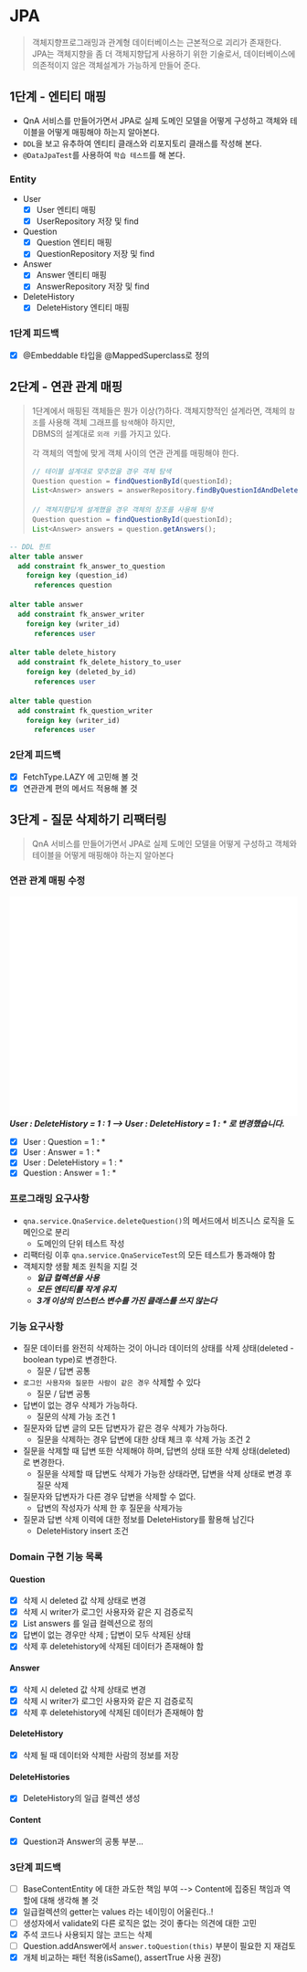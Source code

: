 # JPA
> 객체지향프로그래밍과 관계형 데이터베이스는 근본적으로 괴리가 존재한다.  
> JPA는 객체지향을 좀 더 객체지향답게 사용하기 위한 기술로서, 데이터베이스에 의존적이지 않은 객체설계가 가능하게 만들어 준다.

## 1단계 - 엔티티 매핑
- QnA 서비스를 만들어가면서 JPA로 실제 도메인 모델을 어떻게 구성하고 객체와 테이블을 어떻게 매핑해야 하는지 알아본다.
- `DDL`을 보고 유추하여 엔티티 클래스와 리포지토리 클래스를 작성해 본다.
- `@DataJpaTest`를 사용하여 `학습 테스트`를 해 본다.

### Entity
- User
  - [x] User 엔티티 매핑
  - [x] UserRepository 저장 및 find
- Question
  - [x] Question 엔티티 매핑
  - [x] QuestionRepository 저장 및 find
- Answer
  - [x] Answer 엔티티 매핑
  - [x] AnswerRepository 저장 및 find
- DeleteHistory
  - [x] DeleteHistory 엔티티 매핑

### 1단계 피드백
- [x] @Embeddable 타입을 @MappedSuperclass로 정의

## 2단계 - 연관 관계 매핑
> 1단계에서 매핑된 객체들은 뭔가 이상(?)하다. 객체지향적인 설계라면, 객체의 `참조`를 사용해 객체 그래프를 `탐색`해야 하지만,  
> DBMS의 설계대로 `외래 키`를 가지고 있다.  
>   
> 각 객체의 역할에 맞게 객체 사이의 연관 관계를 매핑해야 한다.
> ```java
> // 테이블 설계대로 맞추었을 경우 객체 탐색
> Question question = findQuestionById(questionId);
> List<Answer> answers = answerRepository.findByQuestionIdAndDeletedFalse(questionId);
> 
> // 객체지향답게 설계했을 경우 객체의 참조를 사용해 탐색
> Question question = findQuestionById(questionId);
> List<Answer> answers = question.getAnswers();
> ```
```sql
-- DDL 힌트
alter table answer
  add constraint fk_answer_to_question
    foreign key (question_id)
      references question

alter table answer
  add constraint fk_answer_writer
    foreign key (writer_id)
      references user

alter table delete_history
  add constraint fk_delete_history_to_user
    foreign key (deleted_by_id)
      references user

alter table question
  add constraint fk_question_writer
    foreign key (writer_id)
      references user
```

### 2단계 피드백
- [x] FetchType.LAZY 에 고민해 볼 것
- [x] 연관관계 편의 메서드 적용해 볼 것

## 3단계 - 질문 삭제하기 리팩터링
> QnA 서비스를 만들어가면서 JPA로 실제 도메인 모델을 어떻게 구성하고 객체와 테이블을 어떻게 매핑해야 하는지 알아본다

### 연관 관계 매핑 수정
![](src/main/resources/연관관계매핑.jpeg)
**_User : DeleteHistory = 1 : 1 --> User : DeleteHistory = 1 : * 로 변경했습니다._** 
- [x] User : Question = 1 : *
- [x] User : Answer = 1 : *
- [x] User : DeleteHistory = 1 : *
- [x] Question : Answer = 1 : *

### 프로그래밍 요구사항
- `qna.service.QnaService.deleteQuestion()`의 메서드에서 비즈니스 로직을 도메인으로 분리
  - 도메인의 단위 테스트 작성
- 리팩터링 이후 `qna.service.QnaServiceTest`의 모든 테스트가 통과해야 함
- 객체지향 생활 체조 원칙을 지킬 것
  - **_일급 컬렉션을 사용_**
  - **_모든 엔티티를 작게 유지_**
  - **_3개 이상의 인스턴스 변수를 가진 클래스를 쓰지 않는다_**

### 기능 요구사항
- 질문 데이터를 완전히 삭제하는 것이 아니라 데이터의 상태를 삭제 상태(deleted - boolean type)로 변경한다.
  - 질문 / 답변 공통
- `로그인 사용자와 질문한 사람이 같은 경우` 삭제할 수 있다
  - 질문 / 답변 공통
- 답변이 없는 경우 삭제가 가능하다.
  - 질문의 삭제 가능 조건 1
- 질문자와 답변 글의 모든 답변자가 같은 경우 삭제가 가능하다.
  - 질문을 삭제하는 경우 답변에 대한 상태 체크 후 삭제 가능 조건 2
- 질문을 삭제할 때 답변 또한 삭제해야 하며, 답변의 상태 또한 삭제 상태(deleted)로 변경한다.
  - 질문을 삭제할 때 답변도 삭제가 가능한 상태라면, 답변을 삭제 상태로 변경 후 질문 삭제
- 질문자와 답변자가 다른 경우 답변을 삭제할 수 없다.
  - 답변의 작성자가 삭제 한 후 질문을 삭제가능
- 질문과 답변 삭제 이력에 대한 정보를 DeleteHistory를 활용해 남긴다
  - DeleteHistory insert 조건

### Domain 구현 기능 목록

#### Question
- [x] 삭제 시 deleted 값 삭제 상태로 변경
- [x] 삭제 시 writer가 로그인 사용자와 같은 지 검증로직
- [x] List<Answer> answers 를 일급 컬렉션으로 정의
- [x] 답변이 없는 경우만 삭제 ; 답변이 모두 삭제된 상태
- [x] 삭제 후 deletehistory에 삭제된 데이터가 존재해야 함

#### Answer
- [x] 삭제 시 deleted 값 삭제 상태로 변경
- [x] 삭제 시 writer가 로그인 사용자와 같은 지 검증로직
- [x] 삭제 후 deletehistory에 삭제된 데이터가 존재해야 함

#### DeleteHistory
- [x] 삭제 될 때 데이터와 삭제한 사람의 정보를 저장

#### DeleteHistories
- [x] DeleteHistory의 일급 컬렉션 생성

#### Content
- [x] Question과 Answer의 공통 부분...

### 3단계 피드백
- [ ] BaseContentEntity 에 대한 과도한 책임 부여 --> Content에 집중된 책임과 역할에 대해 생각해 볼 것
- [x] 일급컬렉션의 getter는 values 라는 네이밍이 어울린다..!
- [ ] 생성자에서 validate외 다른 로직은 없는 것이 좋다는 의견에 대한 고민
- [x] 주석 코드나 사용되지 않는 코드는 삭제
- [ ] Question.addAnswer에서 ```answer.toQuestion(this)``` 부분이 필요한 지 재검토
- [x] 개체 비교하는 패턴 적용(isSame(), assertTrue 사용 권장)